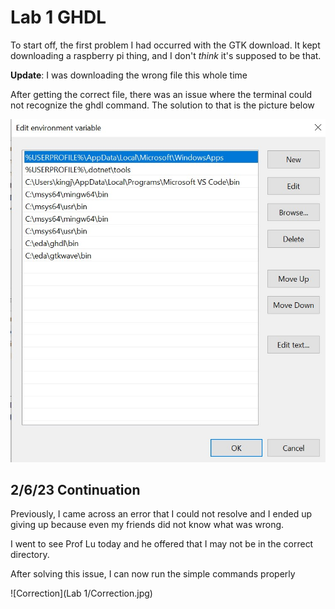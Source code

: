 # Lab 1 GHDL 


To start off, the first problem I had occurred with the GTK download.
It kept downloading a raspberry pi thing, and I don't *think* it's supposed to be that. 


**Update**: I was downloading the wrong file this whole time

After getting the correct file, there was an issue where the terminal could not recognize the ghdl command. The solution to that is the picture below


![Picture of updated PATH](https://github.com/jagbata/EE322/blob/main/Lab%201/Path.jpg)

## 2/6/23 Continuation

Previously, I came across an error that I could not resolve and I ended up giving up because even my friends did not know what was wrong. 

I went to see Prof Lu today and he offered that I may not be in the correct directory.

After solving this issue, I can now run the simple commands properly

![Correction](Lab 1/Correction.jpg)


